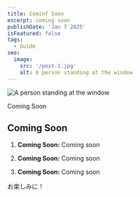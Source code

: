 ```yaml
---
title: Cominf Soon
excerpt: coming soon
publishDate: 'Jan 7 2025'
isFeatured: false
tags:
  - Guide
seo:
  image:
    src: '/post-1.jpg'
    alt: A person standing at the window
---
```


![A person standing at the window](/post-1.jpg)

Coming Soon

## Coming Soon

1. **Coming Soon:** Coming soon

2. **Coming Soon:** Coming soon

3. **Coming Soon:** Coming soon

お楽しみに！
